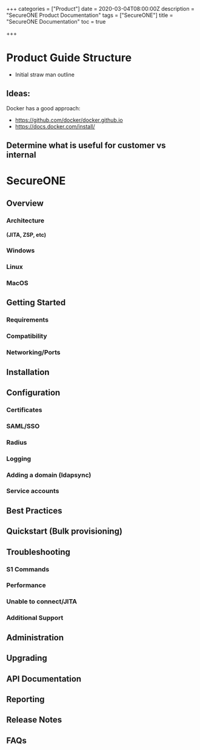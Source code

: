 +++
categories = ["Product"]
date = 2020-03-04T08:00:00Z
description = "SecureONE Product Documentation"
tags = ["SecureONE"]
title = "SecureONE Documentation"
toc = true

+++
# Product Guide Structure

- Initial straw man outline
## Ideas:

Docker has a good approach:
- https://github.com/docker/docker.github.io
- https://docs.docker.com/install/

Determine what is useful for customer vs internal
---

# SecureONE
## Overview
### Architecture
#### (JITA, ZSP, etc)
### Windows
### Linux
### MacOS
## Getting Started
### Requirements
### Compatibility
### Networking/Ports
## Installation
## Configuration
### Certificates
### SAML/SSO
### Radius
### Logging
### Adding a domain (ldapsync)
### Service accounts
### <more product specifc information>
## Best Practices
## Quickstart (Bulk provisioning)
## Troubleshooting
### S1 Commands
### Performance
### Unable to connect/JITA
### Additional Support
## Administration
## Upgrading
## API Documentation
## Reporting
## Release Notes
## FAQs